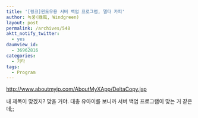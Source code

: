 ```yaml
---
title: '[링크]윈도우용 서버 백업 프로그램, 델타 카피'
author: 녹풍(綠風, Windgreen)
layout: post
permalink: /archives/548
aktt_notify_twitter:
  - yes
daumview_id:
  - 36962816
categories:
  - 기타
tags:
  - Program
---
```

<http://www.aboutmyip.com/AboutMyXApp/DeltaCopy.jsp> <div>
  내 제목이 맞겠지? 맞을 거야. 대충 유아이를 보니까 서버 백업 프로그램이 맞는 거 같은데;;
</div>